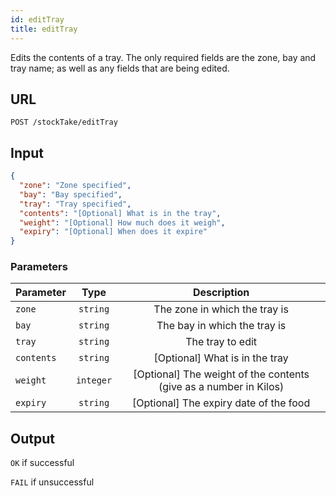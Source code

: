 ```yaml
---
id: editTray
title: editTray
---
```

Edits the contents of a tray.
The only required fields are the zone, bay and tray name; as well as any fields that are being edited.
## URL
```http request
POST /stockTake/editTray
```

## Input
```json
{
  "zone": "Zone specified",
  "bay": "Bay specified",
  "tray": "Tray specified",
  "contents": "[Optional] What is in the tray",
  "weight": "[Optional] How much does it weigh",
  "expiry": "[Optional] When does it expire"
}
```

### Parameters
| Parameter        |      Type     |   Description |
| ------------- | :-----------: | :-----: |
| `zone`     | `string` | The zone in which the tray is |
| `bay`      |   `string`    | The bay in which the tray is|
| `tray` |   `string`    | The tray to edit|
| `contents` |   `string`    |  [Optional] What is in the tray |
| `weight` |   `integer`    |  [Optional] The weight of the contents (give as a number in Kilos)|
| `expiry` |   `string`    |  [Optional] The expiry date of the food |


## Output
`OK` if successful

`FAIL` if unsuccessful
